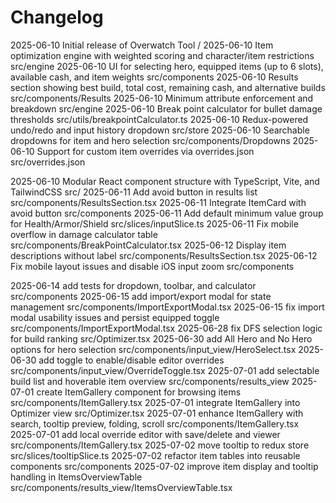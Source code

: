 # Changelog

2025-06-10 Initial release of Overwatch Tool /
2025-06-10 Item optimization engine with weighted scoring and character/item restrictions src/engine
2025-06-10 UI for selecting hero, equipped items (up to 6 slots), available cash, and item weights src/components
2025-06-10 Results section showing best build, total cost, remaining cash, and alternative builds src/components/Results
2025-06-10 Minimum attribute enforcement and breakdown src/engine
2025-06-10 Break point calculator for bullet damage thresholds src/utils/breakpointCalculator.ts
2025-06-10 Redux-powered undo/redo and input history dropdown src/store
2025-06-10 Searchable dropdowns for item and hero selection src/components/Dropdowns
2025-06-10 Support for custom item overrides via overrides.json src/overrides.json

2025-06-10 Modular React component structure with TypeScript, Vite, and TailwindCSS src/
2025-06-11 Add avoid button in results list src/components/ResultsSection.tsx
2025-06-11 Integrate ItemCard with avoid button src/components
2025-06-11 Add default minimum value group for Health/Armor/Shield src/slices/inputSlice.ts
2025-06-11 Fix mobile overflow in damage calculator table src/components/BreakPointCalculator.tsx
2025-06-12 Display item descriptions without label src/components/ResultsSection.tsx
2025-06-12 Fix mobile layout issues and disable iOS input zoom src/components

2025-06-14  add tests for dropdown, toolbar, and calculator  src/components
2025-06-15  add import/export modal for state management  src/components/ImportExportModal.tsx
2025-06-15  fix import modal usability issues and persist equipped toggle  src/components/ImportExportModal.tsx
2025-06-28  fix DFS selection logic for build ranking  src/Optimizer.tsx
2025-06-30  add All Hero and No Hero options for hero selection  src/components/input_view/HeroSelect.tsx
2025-06-30  add toggle to enable/disable editor overrides  src/components/input_view/OverrideToggle.tsx
2025-07-01  add selectable build list and hoverable item overview  src/components/results_view
2025-07-01  create ItemGallery component for browsing items  src/components/ItemGallery.tsx
2025-07-01  integrate ItemGallery into Optimizer view  src/Optimizer.tsx
2025-07-01  enhance ItemGallery with search, tooltip preview, folding, scroll  src/components/ItemGallery.tsx
2025-07-01  add local override editor with save/delete and viewer  src/components/ItemGallery.tsx
2025-07-02  move tooltip to redux store  src/slices/tooltipSlice.ts
2025-07-02  refactor item tables into reusable components  src/components
2025-07-02  improve item display and tooltip handling in ItemsOverviewTable src/components/results_view/ItemsOverviewTable.tsx
